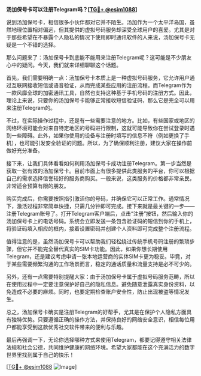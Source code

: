 **汤加保号卡可以注册Telegram吗？[[TG💪+ @esim1088](https://t.me/s/esim1088)]**

说到汤加保号卡，相信很多小伙伴都对它并不陌生。汤加作为一个太平洋岛国，虽然地理位置相对偏远，但其提供的虚拟号码服务却深受全球用户的喜爱。尤其是对于那些希望在不暴露个人隐私的情况下使用即时通讯软件的人来说，汤加保号卡无疑是一个不错的选择。

那么问题来了：汤加保号卡到底能不能用来注册Telegram呢？这可能是不少朋友心中的疑问。今天，我们就来详细聊聊这个话题。

首先，我们需要明确一点：汤加保号卡本质上是一种虚拟号码服务，它允许用户通过互联网接收短信或语音验证，从而完成某些应用的注册流程。而Telegram作为一款风靡全球的加密通讯工具，自然也支持这种基于手机号码的注册方式。因此，理论上来说，只要你的汤加保号卡能够正常接收短信验证码，那么它是完全可以用来注册Telegram的。

不过，在实际操作过程中，还是有一些需要注意的地方。比如，有些国家或地区的网络环境可能会对来自特定地区的号码进行限制，这就可能导致你在尝试登录时遇到一些障碍。此外，如果你使用的设备与注册时填写的信息不符（例如更换了手机），也可能引发安全验证的问题。所以，为了确保顺利注册，建议大家在操作前做好充分准备。

接下来，让我们具体看看如何利用汤加保号卡成功注册Telegram。第一步当然是获取一张有效的汤加保号卡。目前市面上有很多提供此类服务的平台，你可以根据自己的需求选择信誉较好的服务商购买。一般来说，这类服务的价格都非常亲民，非常适合预算有限的朋友。

购买完成后，你需要按照指引激活你的号码，并确保它可以正常工作。通常情况下，激活过程非常简单快捷，只需几分钟即可完成。接下来就是最关键的一步——注册Telegram账号了。打开Telegram客户端后，点击“注册”按钮，然后输入你的汤加保号卡上的电话号码。系统会立即发送一条包含验证码的短信到你的手机上，将验证码填入相应的框内，接着设置密码并创建个人资料即可完成整个注册流程。

值得注意的是，虽然汤加保号卡可以帮助我们轻松绕过传统手机号码注册的繁琐步骤，但它并不能完全替代真实的SIM卡功能。因此，如果你想长期使用Telegram，还是建议考虑申请一张本地运营商的实体SIM卡更为稳妥。毕竟，对于某些需要频繁沟通的工作场景而言，稳定的通话质量和流量支持是必不可少的。

另外，还有一点需要特别提醒大家：由于汤加保号卡属于虚拟号码服务范畴，所以在使用过程中一定要注意保护好自己的隐私信息。避免随意泄露真实身份资料，以免造成不必要的麻烦。同时，也要定期检查账户安全性，防止出现被盗等情况发生。

总之，汤加保号卡确实是注册Telegram的好帮手，尤其是在保护个人隐私方面具有独特优势。只要遵循正确的操作方法，并保持良好的网络安全意识，相信每位用户都能享受到这款优秀社交软件带来的便利与乐趣。

最后再强调一下，无论你选择哪种方式来使用Telegram，都要记得遵守相关法律法规和社会公德，共同维护健康的网络环境。希望大家都能在这个充满活力的数字世界里找到属于自己的快乐！

[[TG💪+ @esim1088](https://t.me/s/esim1088) ![Image](https://i.postimg.cc/4NQfJmqS/Snipaste-2025-05-13-00-14-12.png)]
